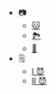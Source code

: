 <!-- _sidebar.md -->

* 📷
  * [🐱](/ProjectDocs/picsource_2.md)
  * [🏞️](/ProjectDocs/picsource_3.md)
  * [🤾](/ProjectDocs/picsource_1.md)
* 🗒
  * [Ⅰ 😈](/ProjectDocs/20230821.md)
  * [Ⅱ 😈](/ProjectDocs/20230823.md)